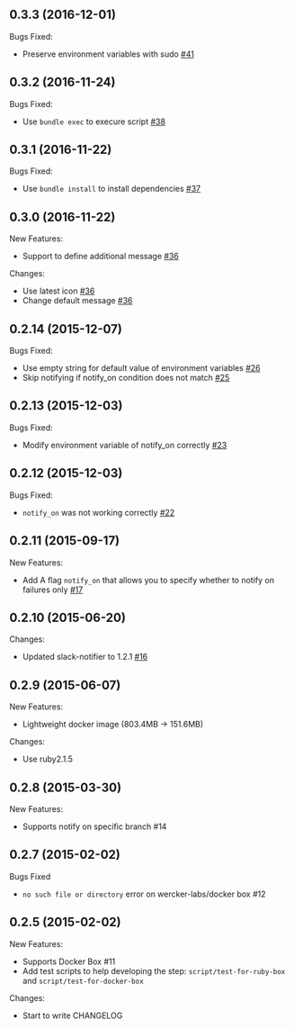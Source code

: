 ## 0.3.3 (2016-12-01)
Bugs Fixed:

* Preserve environment variables with sudo [#41](https://github.com/wantedly/step-pretty-slack-notify/pull/41)

## 0.3.2 (2016-11-24)
Bugs Fixed:

* Use `bundle exec` to execure script [#38](https://github.com/wantedly/step-pretty-slack-notify/pull/38)

## 0.3.1 (2016-11-22)
Bugs Fixed:

* Use `bundle install` to install dependencies [#37](https://github.com/wantedly/step-pretty-slack-notify/pull/37)

## 0.3.0 (2016-11-22)
New Features:

* Support to define additional message [#36](https://github.com/wantedly/step-pretty-slack-notify/pull/36)

Changes:

* Use latest icon [#36](https://github.com/wantedly/step-pretty-slack-notify/pull/36)
* Change default message [#36](https://github.com/wantedly/step-pretty-slack-notify/pull/36)

## 0.2.14 (2015-12-07)
Bugs Fixed:

* Use empty string for default value of environment variables [#26](https://github.com/wantedly/step-pretty-slack-notify/pull/26)
* Skip notifying if notify_on condition does not match [#25](https://github.com/wantedly/step-pretty-slack-notify/pull/25)

## 0.2.13 (2015-12-03)
Bugs Fixed:

* Modify environment variable of notify_on correctly [#23](https://github.com/wantedly/step-pretty-slack-notify/pull/23)

## 0.2.12 (2015-12-03)
Bugs Fixed:

* `notify_on` was not working correctly [#22](https://github.com/wantedly/step-pretty-slack-notify/pull/22)

## 0.2.11 (2015-09-17)
New Features:

* Add A flag `notify_on` that allows you to specify whether to notify on failures only [#17](https://github.com/wantedly/step-pretty-slack-notify/issues/17)

## 0.2.10 (2015-06-20)
Changes:

* Updated slack-notifier to 1.2.1 [#16](https://github.com/wantedly/step-pretty-slack-notify/pull/16)

## 0.2.9 (2015-06-07)
New Features:

* Lightweight docker image (803.4MB -> 151.6MB)

Changes:

* Use ruby2.1.5

## 0.2.8 (2015-03-30)

New Features:

* Supports notify on specific branch #14

## 0.2.7 (2015-02-02)

Bugs Fixed

* `no such file or directory` error on wercker-labs/docker box #12

## 0.2.5 (2015-02-02)

New Features:

* Supports Docker Box #11
* Add test scripts to help developing the step: `script/test-for-ruby-box` and `script/test-for-docker-box`

Changes:

* Start to write CHANGELOG
